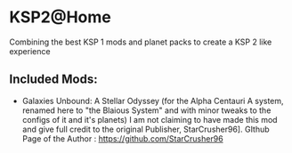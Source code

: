# KSP2@Home
Combining the best KSP 1 mods and planet packs to create a KSP 2 like experience



## Included Mods:
- Galaxies Unbound: A Stellar Odyssey (for the Alpha Centauri A system, renamed here to "the Blaious System" and with minor tweaks to the configs of it and it's planets)
  I am not claiming to have made this mod and give full credit to the original Publisher, StarCrusher96].
  GIthub Page of the Author : https://github.com/StarCrusher96
